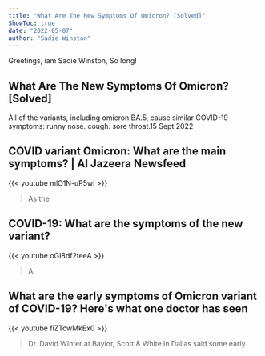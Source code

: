 ```yaml
---
title: "What Are The New Symptoms Of Omicron? [Solved]"
ShowToc: true 
date: "2022-05-07"
author: "Sadie Winston" 
---
```


Greetings, iam Sadie Winston, So long!
## What Are The New Symptoms Of Omicron? [Solved]
All of the variants, including omicron BA.5, cause similar COVID-19 symptoms: runny nose. cough. sore throat.15 Sept 2022

## COVID variant Omicron: What are the main symptoms? | Al Jazeera Newsfeed
{{< youtube mlO1N-uP5wI >}}
>As the 

## COVID-19: What are the symptoms of the new variant?
{{< youtube oGI8df2teeA >}}
>A 

## What are the early symptoms of Omicron variant of COVID-19? Here's what one doctor has seen
{{< youtube fiZTcwMkEx0 >}}
>Dr. David Winter at Baylor, Scott & White in Dallas said some early 


